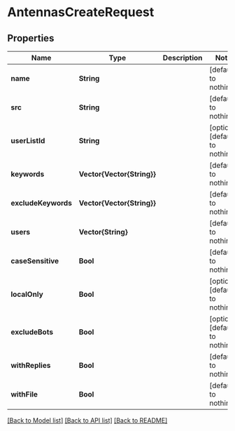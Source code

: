 # AntennasCreateRequest


## Properties
Name | Type | Description | Notes
------------ | ------------- | ------------- | -------------
**name** | **String** |  | [default to nothing]
**src** | **String** |  | [default to nothing]
**userListId** | **String** |  | [optional] [default to nothing]
**keywords** | **Vector{Vector{String}}** |  | [default to nothing]
**excludeKeywords** | **Vector{Vector{String}}** |  | [default to nothing]
**users** | **Vector{String}** |  | [default to nothing]
**caseSensitive** | **Bool** |  | [default to nothing]
**localOnly** | **Bool** |  | [optional] [default to nothing]
**excludeBots** | **Bool** |  | [optional] [default to nothing]
**withReplies** | **Bool** |  | [default to nothing]
**withFile** | **Bool** |  | [default to nothing]


[[Back to Model list]](../README.md#models) [[Back to API list]](../README.md#api-endpoints) [[Back to README]](../README.md)


